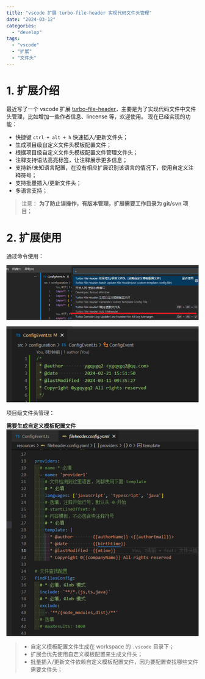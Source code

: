 ```yaml
---
title: "vscode 扩展 turbo-file-header 实现代码文件头管理"
date: "2024-03-12"
categories: 
  - "develop"
tags: 
  - "vscode"
  - "扩展"
  - "文件头"
---
```


# 1\. 扩展介绍

最近写了一个 vscode 扩展 [turbo-file-header](https://marketplace.visualstudio.com/items?itemName=ygqygq2.turbo-file-header)，主要是为了实现代码文件中文件头管理，比如增加一些作者信息、lincense 等，欢迎使用。 现在已经实现的功能：

- 快捷键 `ctrl + alt + h` 快速插入/更新文件头；
- 生成项目级自定义文件头模板配置文件；
- 根据项目级自定义文件头模板配置文件管理文件头；
- 注释支持语法高亮标签，让注释展示更多信息；
- 支持新/未知语言配置，在没有相应扩展识别该语言的情况下，使用自定义注释符号；
- 支持批量插入/更新文件头；
- 多语言支持；

> 注意： **为了防止误操作，有版本管理，扩展需要工作目录为 git/svn 项目**；

# 2\. 扩展使用

通过命令使用：

![命令展示](images/1710215513052.png)

![文件头效果](images/1710215535671.png)

项目级文件头管理：

**需要生成自定义模板配置文件** ![项目级配置文件](images/1710216325274.png)

> - 自定义模板配置文件生成在 workspace 的 `.vscode` 目录下；
> - 扩展会优先使用自定义模板配置来生成文件头；
> - 批量插入/更新文件依赖自定义模板配置文件，因为要配置查找哪些文件需要文件头；
